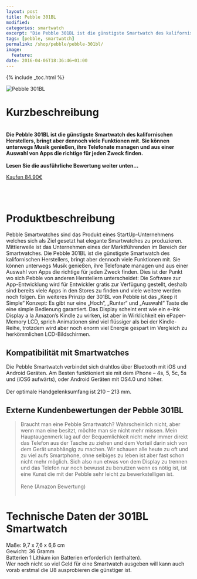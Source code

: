 ```yaml
---
layout: post
title: Pebble 301BL
modified:
categories: smartwatch
excerpt: "Die Pebble 301BL ist die günstigste Smartwatch des kalifornischen Herstellers, bringt aber dennoch viele Funktionen mit. Sie können unterwegs Musik genießen, ihre Telefonate managen und aus einer Auswahl von Apps die richtige für jeden Zweck finden."
tags: [pebble, smartwatch]
permalink: /shop/pebble/pebble-301bl/
image:
  feature: 
date: 2016-04-06T18:36:46+01:00
---
```


{% include _toc.html %}
<head>
<link rel="stylesheet" href="http://maxcdn.bootstrapcdn.com/bootstrap/3.3.6/css/bootstrap.min.css">
  <script src="https://ajax.googleapis.com/ajax/libs/jquery/1.12.0/jquery.min.js"></script>
  <script src="http://maxcdn.bootstrapcdn.com/bootstrap/3.3.6/js/bootstrap.min.js"></script>
</head>


<img src="{{site.url}}/images/pebble.jpg" alt="Pebble 301BL" />

# Kurzbeschreibung

<br/><b>Die Pebble 301BL ist die günstigste Smartwatch des kalifornischen Herstellers, bringt aber dennoch viele Funktionen mit. Sie können unterwegs Musik genießen, ihre Telefonate managen und aus einer Auswahl von Apps die richtige für jeden Zweck finden.
<br/><br/>
Lesen Sie die ausführliche Bewertung weiter unten…</b>
<br/>

<div class="container">
<a target="_blank" href="http://www.amazon.de/gp/product/B00BKEQBI0/ref=as_li_tl?ie=UTF8&camp=1638&creative=19454&creativeASIN=B00BKEQBI0&linkCode=as2&tag=qaau-21" class="btn btn-success" role="button">Kaufen 84.90€</a>
</div>

<br/><br/>

# Produktbeschreibung

Pebble Smartwatches sind das Produkt eines StartUp-Unternehmens welches sich als Ziel gesetzt hat elegante Smartwatches zu produzieren. Mittlerweile ist das Unternehmen eines der Marktführenden im Bereich der Smartwatches. Die Pebble 301BL ist die günstigste Smartwatch des kalifornischen Herstellers, bringt aber dennoch viele Funktionen mit. Sie können unterwegs Musik genießen, ihre Telefonate managen und aus einer Auswahl von Apps die richtige für jeden Zweck finden. Dies ist der Punkt wo sich Pebble von anderen Herstellern unterscheidet: Die Software zur App-Entwicklung wird für Entwickler gratis zur Verfügung gestellt, deshalb sind bereits viele Apps in den Stores zu finden und viele weitere werden noch folgen. Ein weiteres Prinzip der 301BL von Pebble ist das „Keep it Simple“ Konzept: Es gibt nur eine „Hoch“, „Runter“ und „Auswahl“ Taste die eine simple Bedienung garantiert. Das Display scheint erst wie ein e-Ink Display a la Amazon’s Kindle zu wirken, ist aber in Wirklichkeit ein ePaper-Memory LCD, sprich Animationen sind viel flüssiger als bei der Kindle-Reihe, trotzdem wird aber noch enorm viel Energie gespart im Vergleich zu herkömmlichen LCD-Bildschirmen.

## Kompatibilität mit Smartwatches

Die Pebble Smartwatch verbindet sich drahtlos über Bluetooth mit iOS und Android Geräten. Am Besten funktioniert sie mit dem iPhone – 4s, 5, 5c, 5s und (iOS6 aufwärts), oder Android Geräten mit OS4.0 und höher.
<br/><br/>
Der optimale Handgelenksumfang ist 210 – 213 mm.

## Externe Kundenbewertungen der Pebble 301BL

> Braucht man eine Pebble Smartwatch? Wahrscheinlich nicht, aber wenn man eine besitzt, möchte man sie nicht mehr missen. Mein Hauptaugenmerk lag auf der Bequemlichkeit nicht mehr immer direkt das Telefon aus der Tasche zu ziehen und dem Vorteil darin sich von dem Gerät unabhängig zu machen. Wir schauen alle heute zu oft und zu viel aufs Smartphone, ohne selbiges zu leben ist aber fast schon nicht mehr möglich. Sich also nun etwas von dem Display zu trennen und das Telefon nur noch bewusst zu benutzen wenn es nötig ist, ist eine Kunst die mit der Pebble sehr leicht zu bewerkstelligen ist.
<br/><br/>
Rene (Amazon Bewertung)
<br/><br/>

# Technische Daten der 301BL Smartwatch

Maße:  9,7 x 7,6 x 6,6 cm<br/>
Gewicht: 36 Gramm<br/>
Batterien 1 Lithium ion Batterien erforderlich (enthalten).<br/>
Wer noch nicht so viel Geld für eine Smartwatch ausgeben will kann auch vorab erstmal die U8 ausprobieren die günstiger ist.
